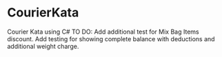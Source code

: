 # CourierKata
Courier Kata using C#
TO DO: 
Add additional test for Mix Bag Items discount.
Add testing for showing complete balance with deductions and additional weight charge.
